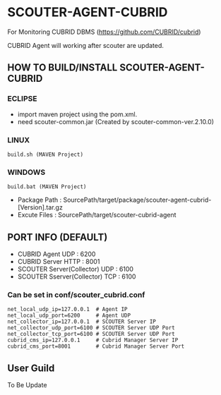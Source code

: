# SCOUTER-AGENT-CUBRID
For Monitoring CUBRID DBMS (https://github.com/CUBRID/cubrid)

CUBRID Agent will working after scouter are updated.
## HOW TO BUILD/INSTALL SCOUTER-AGENT-CUBRID
### ECLIPSE
- import maven project using the pom.xml.
- need scouter-common.jar (Created by scouter-common-ver.2.10.0)
### LINUX
```
build.sh (MAVEN Project)
```
### WINDOWS
```
build.bat (MAVEN Project)
```

- Package Path : SourcePath/target/package/scouter-agent-cubrid-[Version].tar.gz
- Excute Files : SourcePath/target/scouter-cubrid-agent

## PORT INFO (DEFAULT)

- CUBRID Agent UDP : 6200 
- CUBRID Server HTTP : 8001
- SCOUTER Server(Collector) UDP : 6100
- SCOUTER Sserver(Collector) TCP : 6100

### Can be set in conf/scouter_cubrid.conf
```
net_local_udp_ip=127.0.0.1  # Agent IP
net_local_udp_port=6200     # Agent UDP
net_collector_ip=127.0.0.1  # SCOUTER Server IP
net_collector_udp_port=6100 # SCOUTER Server UDP Port
net_collector_tcp_port=6100 # SCOUTER Server UDP Port
cubrid_cms_ip=127.0.0.1     # Cubrid Manager Server IP
cubrid_cms_port=8001        # Cubrid Manager Server Port
```
## User Guild
To Be Update
